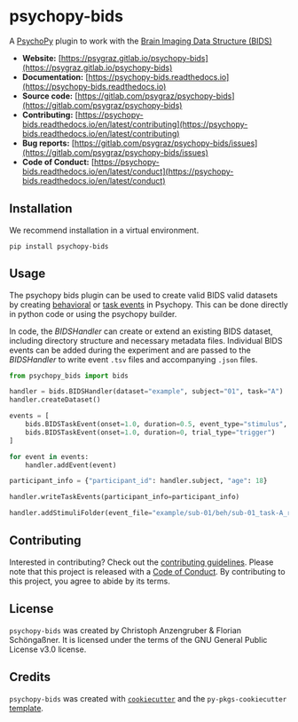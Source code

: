 # psychopy-bids

A [PsychoPy](https://www.psychopy.org/) plugin to work with the [Brain Imaging Data Structure (BIDS)](https://bids-specification.readthedocs.io/)

* **Website:** [https://psygraz.gitlab.io/psychopy-bids](https://psygraz.gitlab.io/psychopy-bids)
* **Documentation:** [https://psychopy-bids.readthedocs.io](https://psychopy-bids.readthedocs.io)
* **Source code:** [https://gitlab.com/psygraz/psychopy-bids](https://gitlab.com/psygraz/psychopy-bids)
* **Contributing:** [https://psychopy-bids.readthedocs.io/en/latest/contributing](https://psychopy-bids.readthedocs.io/en/latest/contributing)
* **Bug reports:** [https://gitlab.com/psygraz/psychopy-bids/issues](https://gitlab.com/psygraz/psychopy-bids/issues)
* **Code of Conduct:** [https://psychopy-bids.readthedocs.io/en/latest/conduct](https://psychopy-bids.readthedocs.io/en/latest/conduct)

## Installation

We recommend installation in a virtual environment.

```console
pip install psychopy-bids
```

## Usage

The psychopy bids plugin can be used to create valid BIDS valid datasets by creating [behavioral](https://bids-specification.readthedocs.io/en/stable/modality-specific-files/behavioral-experiments.html#example-_behtsv) or [task events](https://bids-specification.readthedocs.io/en/stable/04-modality-specific-files/05-task-events.html) in Psychopy. This can be done directly in python code or using the psychopy builder.

In code, the *BIDSHandler* can create or extend an existing BIDS dataset, including directory structure and necessary metadata files. Individual BIDS events can be added during the experiment and are passed to the *BIDSHandler* to write event `.tsv` files and accompanying `.json` files.

```py
from psychopy_bids import bids

handler = bids.BIDSHandler(dataset="example", subject="01", task="A")
handler.createDataset()

events = [
    bids.BIDSTaskEvent(onset=1.0, duration=0.5, event_type="stimulus", response="correct"),
    bids.BIDSTaskEvent(onset=1.0, duration=0, trial_type="trigger")
]

for event in events:
    handler.addEvent(event)

participant_info = {"participant_id": handler.subject, "age": 18}

handler.writeTaskEvents(participant_info=participant_info)

handler.addStimuliFolder(event_file="example/sub-01/beh/sub-01_task-A_run-1_events.tsv")
```

## Contributing

Interested in contributing? Check out the [contributing guidelines](https://psychopy-bids.readthedocs.io/en/latest/contributing/). Please note that this project is released with a [Code of Conduct](https://psychopy-bids.readthedocs.io/en/latest/conduct/). By contributing to this project, you agree to abide by its terms.

## License

`psychopy-bids` was created by Christoph Anzengruber & Florian Schöngaßner. It is licensed under the terms of the GNU General Public License v3.0 license.

## Credits

`psychopy-bids` was created with [`cookiecutter`](https://cookiecutter.readthedocs.io/en/latest/) and the `py-pkgs-cookiecutter` [template](https://github.com/py-pkgs/py-pkgs-cookiecutter).
